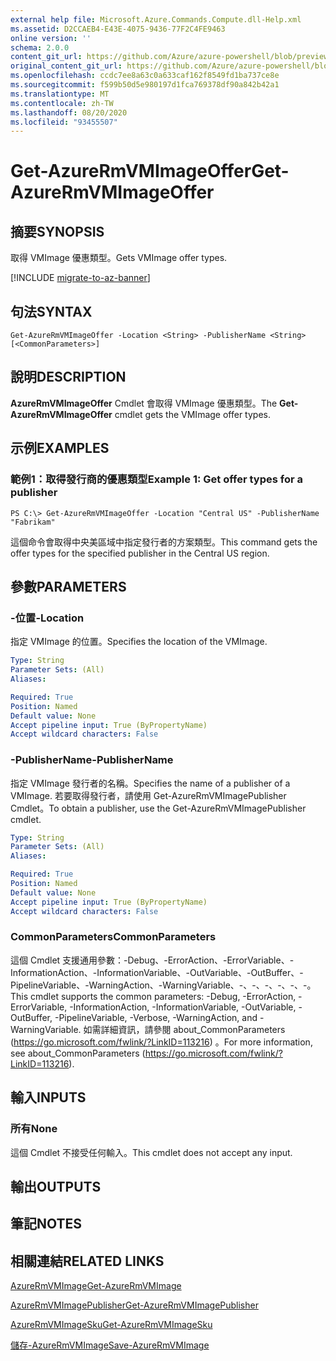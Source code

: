 ```yaml
---
external help file: Microsoft.Azure.Commands.Compute.dll-Help.xml
ms.assetid: D2CCAEB4-E43E-4075-9436-77F2C4FE9463
online version: ''
schema: 2.0.0
content_git_url: https://github.com/Azure/azure-powershell/blob/preview/src/ResourceManager/Compute/Stack/Commands.Compute/help/Get-AzureRmVMImageOffer.md
original_content_git_url: https://github.com/Azure/azure-powershell/blob/preview/src/ResourceManager/Compute/Stack/Commands.Compute/help/Get-AzureRmVMImageOffer.md
ms.openlocfilehash: ccdc7ee8a63c0a633caf162f8549fd1ba737ce8e
ms.sourcegitcommit: f599b50d5e980197d1fca769378df90a842b42a1
ms.translationtype: MT
ms.contentlocale: zh-TW
ms.lasthandoff: 08/20/2020
ms.locfileid: "93455507"
---
```

# <span data-ttu-id="6c476-101">Get-AzureRmVMImageOffer</span><span class="sxs-lookup"><span data-stu-id="6c476-101">Get-AzureRmVMImageOffer</span></span>

## <span data-ttu-id="6c476-102">摘要</span><span class="sxs-lookup"><span data-stu-id="6c476-102">SYNOPSIS</span></span>
<span data-ttu-id="6c476-103">取得 VMImage 優惠類型。</span><span class="sxs-lookup"><span data-stu-id="6c476-103">Gets VMImage offer types.</span></span>

[!INCLUDE [migrate-to-az-banner](../../includes/migrate-to-az-banner.md)]

## <span data-ttu-id="6c476-104">句法</span><span class="sxs-lookup"><span data-stu-id="6c476-104">SYNTAX</span></span>

```
Get-AzureRmVMImageOffer -Location <String> -PublisherName <String> [<CommonParameters>]
```

## <span data-ttu-id="6c476-105">說明</span><span class="sxs-lookup"><span data-stu-id="6c476-105">DESCRIPTION</span></span>
<span data-ttu-id="6c476-106">**AzureRmVMImageOffer** Cmdlet 會取得 VMImage 優惠類型。</span><span class="sxs-lookup"><span data-stu-id="6c476-106">The **Get-AzureRmVMImageOffer** cmdlet gets the VMImage offer types.</span></span>

## <span data-ttu-id="6c476-107">示例</span><span class="sxs-lookup"><span data-stu-id="6c476-107">EXAMPLES</span></span>

### <span data-ttu-id="6c476-108">範例1：取得發行商的優惠類型</span><span class="sxs-lookup"><span data-stu-id="6c476-108">Example 1: Get offer types for a publisher</span></span>
```
PS C:\> Get-AzureRmVMImageOffer -Location "Central US" -PublisherName "Fabrikam"
```

<span data-ttu-id="6c476-109">這個命令會取得中央美區域中指定發行者的方案類型。</span><span class="sxs-lookup"><span data-stu-id="6c476-109">This command gets the offer types for the specified publisher in the Central US region.</span></span>

## <span data-ttu-id="6c476-110">參數</span><span class="sxs-lookup"><span data-stu-id="6c476-110">PARAMETERS</span></span>

### <span data-ttu-id="6c476-111">-位置</span><span class="sxs-lookup"><span data-stu-id="6c476-111">-Location</span></span>
<span data-ttu-id="6c476-112">指定 VMImage 的位置。</span><span class="sxs-lookup"><span data-stu-id="6c476-112">Specifies the location of the VMImage.</span></span>

```yaml
Type: String
Parameter Sets: (All)
Aliases: 

Required: True
Position: Named
Default value: None
Accept pipeline input: True (ByPropertyName)
Accept wildcard characters: False
```

### <span data-ttu-id="6c476-113">-PublisherName</span><span class="sxs-lookup"><span data-stu-id="6c476-113">-PublisherName</span></span>
<span data-ttu-id="6c476-114">指定 VMImage 發行者的名稱。</span><span class="sxs-lookup"><span data-stu-id="6c476-114">Specifies the name of a publisher of a VMImage.</span></span>
<span data-ttu-id="6c476-115">若要取得發行者，請使用 Get-AzureRmVMImagePublisher Cmdlet。</span><span class="sxs-lookup"><span data-stu-id="6c476-115">To obtain a publisher, use the Get-AzureRmVMImagePublisher cmdlet.</span></span>

```yaml
Type: String
Parameter Sets: (All)
Aliases: 

Required: True
Position: Named
Default value: None
Accept pipeline input: True (ByPropertyName)
Accept wildcard characters: False
```

### <span data-ttu-id="6c476-116">CommonParameters</span><span class="sxs-lookup"><span data-stu-id="6c476-116">CommonParameters</span></span>
<span data-ttu-id="6c476-117">這個 Cmdlet 支援通用參數：-Debug、-ErrorAction、-ErrorVariable、-InformationAction、-InformationVariable、-OutVariable、-OutBuffer、-PipelineVariable、-WarningAction、-WarningVariable、-、-、-、-、-、-。</span><span class="sxs-lookup"><span data-stu-id="6c476-117">This cmdlet supports the common parameters: -Debug, -ErrorAction, -ErrorVariable, -InformationAction, -InformationVariable, -OutVariable, -OutBuffer, -PipelineVariable, -Verbose, -WarningAction, and -WarningVariable.</span></span> <span data-ttu-id="6c476-118">如需詳細資訊，請參閱 about_CommonParameters (https://go.microsoft.com/fwlink/?LinkID=113216) 。</span><span class="sxs-lookup"><span data-stu-id="6c476-118">For more information, see about_CommonParameters (https://go.microsoft.com/fwlink/?LinkID=113216).</span></span>

## <span data-ttu-id="6c476-119">輸入</span><span class="sxs-lookup"><span data-stu-id="6c476-119">INPUTS</span></span>

### <span data-ttu-id="6c476-120">所有</span><span class="sxs-lookup"><span data-stu-id="6c476-120">None</span></span>
<span data-ttu-id="6c476-121">這個 Cmdlet 不接受任何輸入。</span><span class="sxs-lookup"><span data-stu-id="6c476-121">This cmdlet does not accept any input.</span></span>

## <span data-ttu-id="6c476-122">輸出</span><span class="sxs-lookup"><span data-stu-id="6c476-122">OUTPUTS</span></span>

## <span data-ttu-id="6c476-123">筆記</span><span class="sxs-lookup"><span data-stu-id="6c476-123">NOTES</span></span>

## <span data-ttu-id="6c476-124">相關連結</span><span class="sxs-lookup"><span data-stu-id="6c476-124">RELATED LINKS</span></span>

[<span data-ttu-id="6c476-125">AzureRmVMImage</span><span class="sxs-lookup"><span data-stu-id="6c476-125">Get-AzureRmVMImage</span></span>](./Get-AzureRmVMImage.md)

[<span data-ttu-id="6c476-126">AzureRmVMImagePublisher</span><span class="sxs-lookup"><span data-stu-id="6c476-126">Get-AzureRmVMImagePublisher</span></span>](./Get-AzureRmVMImagePublisher.md)

[<span data-ttu-id="6c476-127">AzureRmVMImageSku</span><span class="sxs-lookup"><span data-stu-id="6c476-127">Get-AzureRmVMImageSku</span></span>](./Get-AzureRmVMImageSku.md)

[<span data-ttu-id="6c476-128">儲存-AzureRmVMImage</span><span class="sxs-lookup"><span data-stu-id="6c476-128">Save-AzureRmVMImage</span></span>](./Save-AzureRmVMImage.md)


